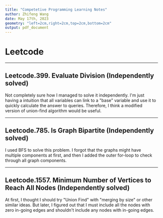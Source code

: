 ```yaml
---
title: "Competetive Programming Learning Notes"
author: Zhifeng Wang
date: May 17th, 2023
geometry: "left=2cm,right=2cm,top=2cm,bottom=2cm"
output: pdf_document
---
```


# Leetcode

---

## Leetcode.399. Evaluate Division (Independently solved)

Not completely sure how I managed to solve it independently. I'm just having a intuition that all variables can link to a "base" variable and use it to quickly calculate the answer to queries. Therefore, I think a modified version of union-find algorithm would be useful.

---

## Leetcode.785. Is Graph Bipartite (Independently solved)

I used BFS to solve this problem. I forgot that the graphs might have multiple components at first, and then I added the outer for-loop to check through all graph components.

---

## Leetcode.1557. Minimum Number of Vertices to Reach All Nodes (Independently solved)

At first, I thought I should try "Union Find" with "merging by size" or other similar ideas. But later, I figured out that I must include all the nodes with zero in-going edges and shouldn't include any nodes with in-going edges.